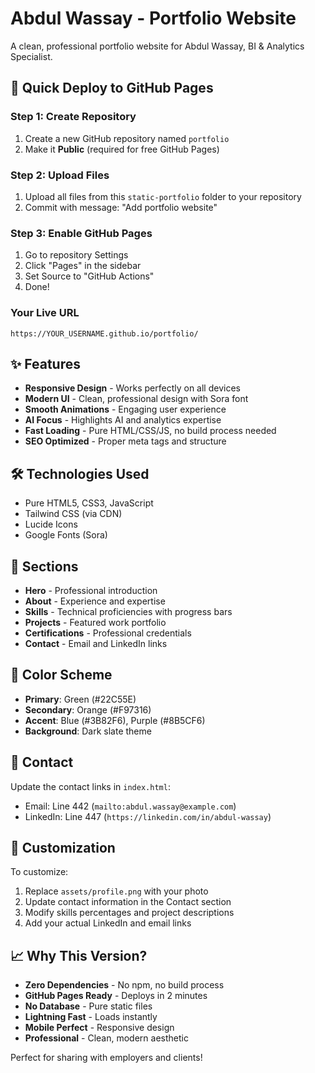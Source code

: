# Abdul Wassay - Portfolio Website

A clean, professional portfolio website for Abdul Wassay, BI & Analytics Specialist.

## 🚀 Quick Deploy to GitHub Pages

### Step 1: Create Repository
1. Create a new GitHub repository named `portfolio`
2. Make it **Public** (required for free GitHub Pages)

### Step 2: Upload Files
1. Upload all files from this `static-portfolio` folder to your repository
2. Commit with message: "Add portfolio website"

### Step 3: Enable GitHub Pages
1. Go to repository Settings
2. Click "Pages" in the sidebar
3. Set Source to "GitHub Actions"
4. Done!

### Your Live URL
`https://YOUR_USERNAME.github.io/portfolio/`

## ✨ Features

- **Responsive Design** - Works perfectly on all devices
- **Modern UI** - Clean, professional design with Sora font
- **Smooth Animations** - Engaging user experience
- **AI Focus** - Highlights AI and analytics expertise
- **Fast Loading** - Pure HTML/CSS/JS, no build process needed
- **SEO Optimized** - Proper meta tags and structure

## 🛠️ Technologies Used

- Pure HTML5, CSS3, JavaScript
- Tailwind CSS (via CDN)
- Lucide Icons
- Google Fonts (Sora)

## 📱 Sections

- **Hero** - Professional introduction
- **About** - Experience and expertise
- **Skills** - Technical proficiencies with progress bars
- **Projects** - Featured work portfolio
- **Certifications** - Professional credentials
- **Contact** - Email and LinkedIn links

## 🎨 Color Scheme

- **Primary**: Green (#22C55E)
- **Secondary**: Orange (#F97316)
- **Accent**: Blue (#3B82F6), Purple (#8B5CF6)
- **Background**: Dark slate theme

## 📧 Contact

Update the contact links in `index.html`:
- Email: Line 442 (`mailto:abdul.wassay@example.com`)
- LinkedIn: Line 447 (`https://linkedin.com/in/abdul-wassay`)

## 🔧 Customization

To customize:
1. Replace `assets/profile.png` with your photo
2. Update contact information in the Contact section
3. Modify skills percentages and project descriptions
4. Add your actual LinkedIn and email links

## 📈 Why This Version?

- **Zero Dependencies** - No npm, no build process
- **GitHub Pages Ready** - Deploys in 2 minutes
- **No Database** - Pure static files
- **Lightning Fast** - Loads instantly
- **Mobile Perfect** - Responsive design
- **Professional** - Clean, modern aesthetic

Perfect for sharing with employers and clients!
